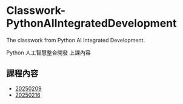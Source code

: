 # Classwork-PythonAIIntegratedDevelopment

The classwork from Python AI Integrated Development.

Python 人工智慧整合開發 上課內容

## 課程內容

- [20250209](https://github.com/chesterXalan/Classwork-PythonAIIntegratedDevelopment/tree/main/20250209)
- [20250216](https://github.com/chesterXalan/Classwork-PythonAIIntegratedDevelopment/tree/main/20250216)
